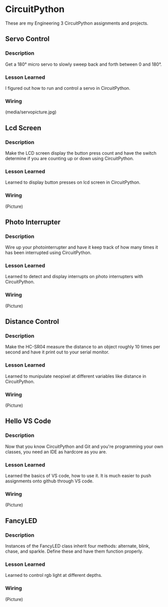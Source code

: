 # CircuitPython
These are my Engineering 3 CircuitPython assignments and projects.

## Servo Control 
### Description
 Get a 180° micro servo to slowly sweep back and forth between 0 and 180°.
### Lesson Learned
I figured out how to run and control a servo in CircuitPython.
### Wiring
(media/servopicture.jpg)

## Lcd Screen 
### Description
 Make the LCD screen display the button press count and have the switch determine if you are counting up or down using CircuitPython.
### Lesson Learned
Learned to display button presses on lcd screen in CircuitPython.
### Wiring
(Picture)

## Photo Interrupter 
### Description
 Wire up your photointerrupter and have it keep track of how many times it has been interrupted using CircuitPython.
### Lesson Learned
Learned to detect and display interrupts on photo interrupters with CircuitPython.
### Wiring
(Picture)

## Distance Control 
### Description
 Make the HC-SR04 measure the distance to an object roughly 10 times per second and have it print out to your serial monitor.
### Lesson Learned
Learned to munipulate neopixel at different variables like distance in CircuitPython.
### Wiring
(Picture)

## Hello VS Code 
### Description
 Now that you know CircuitPython and Git and you're programming your own classes, you need an IDE as hardcore as you are.
### Lesson Learned
Learned the basics of VS code, how to use it.
It is much easier to push assignments onto github through VS code.
### Wiring
(Picture)

## FancyLED 
### Description
 Instances of the FancyLED class inherit four methods: alternate, blink, chase, and sparkle. Define these and have them function properly.
### Lesson Learned
Learned to control rgb light at different depths.
### Wiring
(Picture)